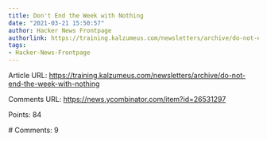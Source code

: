 ```yaml
---
title: Don't End the Week with Nothing
date: "2021-03-21 15:50:57"
author: Hacker News Frontpage
authorlink: https://training.kalzumeus.com/newsletters/archive/do-not-end-the-week-with-nothing
tags:
- Hacker-News-Frontpage
---
```


<p>Article URL: <a href="https://training.kalzumeus.com/newsletters/archive/do-not-end-the-week-with-nothing">https://training.kalzumeus.com/newsletters/archive/do-not-end-the-week-with-nothing</a></p>
<p>Comments URL: <a href="https://news.ycombinator.com/item?id=26531297">https://news.ycombinator.com/item?id=26531297</a></p>
<p>Points: 84</p>
<p># Comments: 9</p>
